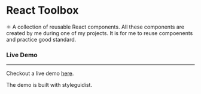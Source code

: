 # React Toolbox
⚛ A collection of reusable React components. All these components are created by me during one of my projects. It is for me to reuse compoenents and practice good standard.

### Live Demo
----
Checkout a live demo [here](https://mingchia-andy-liu.github.io/react-toolbox/).

The demo is built with styleguidist.
